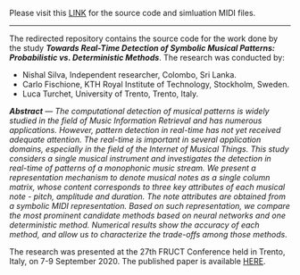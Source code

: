 Please visit this [LINK](https://github.com/ns2max/real-time-monophonic-pattern-detection) for the source code and simluation MIDI files. 

***

The redirected repository contains the source code for the work done by the study ***Towards Real-Time Detection of Symbolic Musical Patterns: Probabilistic vs. Deterministic Methods***.
The research was conducted by:
 - Nishal Silva, Independent researcher, Colombo, Sri Lanka.
 - Carlo Fischione, KTH Royal Institute of Technology, Stockholm, Sweden.
 - Luca Turchet, University of Trento, Trento, Italy.

*__Abstract__ — The computational detection of musical patterns is widely studied in the field of Music Information Retrieval and has numerous applications. However, pattern detection in real-time has not yet received adequate attention. The real-time  is important in several application domains, especially in the field of the Internet of Musical Things. This study considers a single musical instrument and investigates the detection in real-time of patterns of a monophonic music stream. We present a representation mechanism to denote musical notes as a single column matrix, whose content corresponds to three key attributes of each musical note - pitch, amplitude and duration. The note attributes are obtained from a symbolic MIDI representation. Based on such representation, we compare the most prominent candidate methods based on neural networks and one deterministic method. Numerical results show the accuracy of each method, and allow us to characterize the trade-offs among those methods.*


The research was presented at the 27th FRUCT Conference held in Trento, Italy, on 7-9 September 2020.
The published paper is available [HERE](https://fruct.org/publications/fruct27/files/Sil.pdf).

 